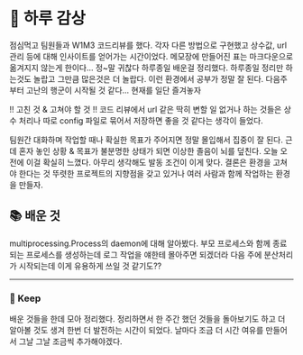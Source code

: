 # 🌅 하루 감상
점심먹고 팀원들과 W1M3 코드리뷰를 했다.
각자 다른 방법으로 구현했고 상수값, url 관리 등에 대해 인사이트를 얻어가는 시간이었다.
메모장에 만들어진 표는 마크다운으로 옮겨지지 않는게 한이다... 정~말 귀찮다
하루종일 배운걸 정리했다. 하루종일 정리만 하는것도 놀랍고 그만큼 많은것은 더 놀랍다.
이런 환경에서 공부가 정말 잘 된다.
다음주부터 고난의 행군이 시작될 것 같다... 현재를 일단 즐겨놓자

!! 고친 것 & 고쳐야 할 것 !!
코드 리뷰에서 url 같은 딱히 변할 일 없거나 하는 것들은 상수 처리나 따로 config 파일로 묶어서 저장하면 좋을 것 같다는 생각이 들었다.

팀원간 대화하며 작업할 때나 확실한 목표가 주어지면 정말 몰입해서 집중이 잘 된다.
근데 혼자 놓인 상황 & 목표가 불분명한 상태가 되면 이상한 졸음이 뇌를 덮친다.
오늘 오전에 이걸 확실히 느꼈다. 아무리 생각해도 발동 조건이 이게 맞다. 결론은 환경을 고쳐야 한다는 것
뚜렷한 프로젝트의 지향점을 갖고 있거나 여러 사람과 함께 작업하는 환경을 만들자.

## 📚 배운 것
multiprocessing.Process의 daemon에 대해 알아봤다.
부모 프로세스와 함께 종료되는 프로세스를 생성하는데 로그 작업을 얘한테 몰아주면 되겠더라
다음 주에 분산처리가 시작되는데 이게 유용하게 쓰일 것 같기도??

---

### 💾 Keep
배운 것들을 한데 모아 정리했다. 
정리하면서 한 주간 했던 것들을 돌아보기도 하고 더 알아볼 것도 생겨 한번 더 발전하는 시간이 되었다.
날마다 조금 더 시간 여유를 만들어서 그날 그날 조금씩 추가해야겠다.